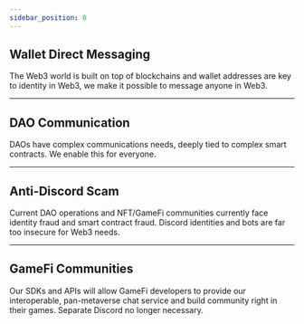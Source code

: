 ```yaml
---
sidebar_position: 0
---
```


## Wallet Direct Messaging

The Web3 world is built on top of blockchains and wallet addresses are key to identity in Web3, we make it possible to message anyone in Web3.
___
## DAO Communication

DAOs have complex communications needs, deeply tied to complex smart contracts. We enable this for everyone.
___
## Anti-Discord Scam

Current DAO operations and NFT/GameFi communities currently face identity fraud and smart contract fraud. Discord identities and bots are far too insecure for Web3 needs.
___
## GameFi Communities 

Our SDKs and APIs will allow GameFi developers to provide our interoperable, pan-metaverse chat service and build community right in their games. Separate Discord no longer necessary.

